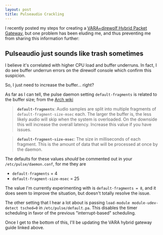 ```yaml
---
layout: post
title: Pulseaudio Crackling
---
```


I recently posted my steps for creating a [VARA+direwolf Hybrid Packet
Gateway](/info/packet/vara-direwolf-hybrid-gateway), but one problem has been
eluding me, and thus preventing me from sharing this information further:

## Pulseaudio just sounds like trash sometimes

I believe it's correlated with higher CPU load and buffer underruns. In fact, I do see buffer
underrun errors on the direwolf console which confirm this suspicion.

So, I just need to increase the buffer... right?

As far as I can tell, the pulse daemon setting `default-fragments` is related
to the buffer size; from the [Arch
wiki](https://wiki.archlinux.org/title/PulseAudio#daemon.conf)

> **`default-fragments`**: Audio samples are split into multiple fragments of
> `default-fragment-size-msec` each. The larger the buffer is, the less likely
> audio will skip when the system is overloaded. On the downside this will
> increase the overall latency. Increase this value if you have issues.

> **`default-fragment-size-msec`**: The size in milliseconds of each fragment.
> This is the amount of data that will be processed at once by the daemon.

The defaults for these values _should_ be commented out in your `/etc/pulse/daemon.conf`, for me they are

* `default-fragments` = 4
* `default-fragment-size-msec` = 25

The value I'm currently experimenting with is `default-fragments = 8`, and it does seem to improve the
situation, but doesn't totally resolve the issue.

The other setting that I hear a lot about is passing `load-module
module-udev-detect tsched=0` in `/etc/pulse/default.pa`. This disables the
timer scheduling in favor of the previous "interrupt-based" scheduling.

Once I get to the bottom of this, I'll be updating the VARA hybrid gateway
guide linked above.
